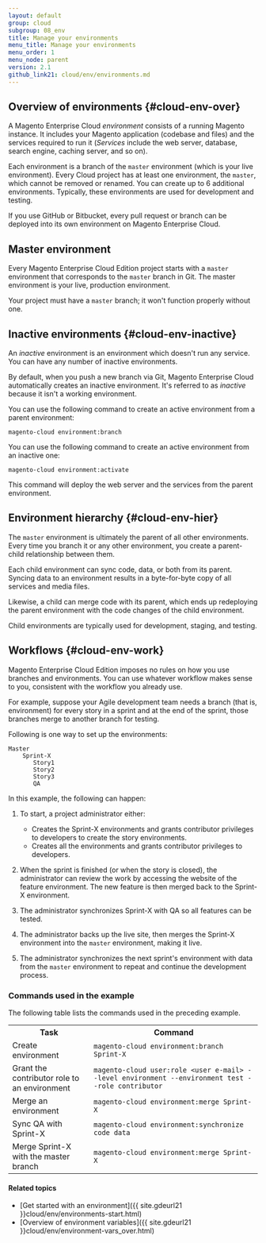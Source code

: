 ```yaml
---
layout: default
group: cloud
subgroup: 08_env
title: Manage your environments
menu_title: Manage your environments
menu_order: 1
menu_node: parent
version: 2.1
github_link21: cloud/env/environments.md
---
```


## Overview of environments {#cloud-env-over}
A Magento Enterprise Cloud *environment* consists of a running Magento instance. It includes your Magento application (codebase and files) and the services required to run it (*Services* include the web server, database, search engine, caching server, and so on).

Each environment is a branch of the `master` environment (which is your live environment). Every Cloud project has at least one environment, the `master`, which cannot be removed or renamed. You can create up to 6 additional environments. Typically, these environments are used for development and testing.

If you use GitHub or Bitbucket, every pull request or branch can be deployed into its own environment on Magento Enterprise Cloud.

## Master environment
Every Magento Enterprise Cloud Edition project starts with a `master` environment that corresponds to the `master` branch in Git. The master environment is your live, production environment.

<div class="bs-callout bs-callout-info" id="info">
  <p>Your project must have a <code>master</code> branch; it won't function properly without one.</p>
</div>


## Inactive environments {#cloud-env-inactive}
An *inactive* environment is an environment which doesn't run any service. You can have any number of inactive environments.

By default, when you push a new branch via Git, Magento Enterprise Cloud automatically creates an inactive environment. It's referred to as *inactive* because it isn't a working environment. 

You can use the following command to create an active environment from a parent environment:

	magento-cloud environment:branch

You can use the following command to create an active environment from an inactive one:

	magento-cloud environment:activate

<div class="bs-callout bs-callout-info" id="info">
  <p>This command will deploy the web server and the services from the parent environment.</p>
</div>

## Environment hierarchy {#cloud-env-hier}
The `master` environment is ultimately the parent of all other environments. Every time you branch it or any other environment, you create a parent-child relationship between them.

Each child environment can sync code, data, or both from its parent. Syncing data to an environment results in a byte-for-byte copy of all services and media files.

Likewise, a child can merge code with its parent, which ends up redeploying the parent environment with the code changes of the child environment.

Child environments are typically used for development, staging, and testing.

## Workflows {#cloud-env-work}
Magento Enterprise Cloud Edition imposes no rules on how you use branches and environments. You can use whatever workflow makes sense to you, consistent with the workflow you already use.

For example, suppose your Agile development team needs a branch (that is, environment) for every story in a sprint and at the end of the sprint, those branches merge to another branch for testing.

Following is one way to set up the environments:

	Master
		Sprint-X
		   Story1
		   Story2
		   Story3
		   QA

In this example, the following can happen:

1.	To start, a project administrator either:

	*	Creates the Sprint-X environments and grants contributor privileges to developers to create the story environments.
	*	Creates all the environments and grants contributor privileges to developers.

2.	When the sprint is finished (or when the story is closed), the administrator can review the work by accessing the website of the feature environment. The new feature is then merged back to the Sprint-X environment.
3.	The administrator synchronizes Sprint-X with QA so all features can be tested.
3.	The administrator backs up the live site, then merges the Sprint-X environment into the `master` environment, making it live.
4.	The administrator synchronizes the next sprint's environment with data from the `master` environment to repeat and continue the development process.

### Commands used in the example
The following table lists the commands used in the preceding example.

<table>
	<tbody>
		<tr>
			<th>Task</th>
			<th>Command</th>
		</tr>
	<tr>
		<td>Create environment</td>
		<td><code>magento-cloud environment:branch Sprint-X</code></td>
	</tr>
	<tr>
		<td>Grant the contributor role to an environment</td>
		<td><code>magento-cloud user:role &lt;user e-mail> --level environment --environment test --role contributor</code></td>
	</tr>
	<tr><td>Merge an environment</td>
	<td><code>magento-cloud environment:merge Sprint-X</code></td>
	</tr>
	<tr><td>Sync QA with Sprint-X</td>
	<td><code>magento-cloud environment:synchronize code data</code></td>
	</tr>
	<tr><td>Merge Sprint-X with the master branch</td>
	<td><code>magento-cloud environment:merge Sprint-X</code></td>
	</tr>
</tbody>
</table>

#### Related topics
*	[Get started with an environment]({{ site.gdeurl21 }}cloud/env/environments-start.html)
*	[Overview of environment variables]({{ site.gdeurl21 }}cloud/env/environment-vars_over.html)
